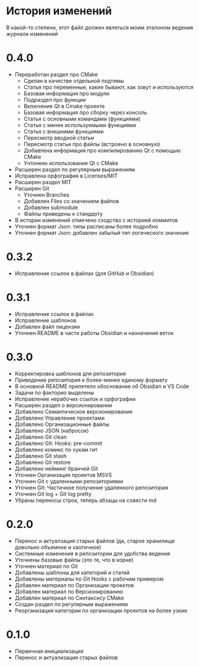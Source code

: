 # История изменений

В какой-то степени, этот файл должен являться моим эталоном ведения журнала изменений

# 0.4.0

* Переработан раздел про CMake
  * Сделан в качестве отдельной подтемы
  * Статья про переменные, какие бывают, как зовут и используются
  * Базовая информация про модули
  * Подраздел про функции
  * Включение Qt в Cmake проекте
  * Базовая информация про сборку через консоль
  * Статья с основными командами (функциями)
  * Статья с менее используемыми функциями
  * Статья с внешними функциями
  * Пересмотр вводной статьи
  * Пересмотр статьи про файлы (встроено в основную)
  * Добавлена информация про компилированию Qt с помощью CMake
  * Учтонено использование Qt с CMake
* Расширен раздел по регулярным выражениям
* Исправлена орфография в Licenses/MIT
* Расширен раздел MIT
* Расширен Git
  * Уточнен Branches
  * Добавлен Files со значением файлов
  * Добавлен submodule
  * Файлы приведены к стандарту
* В истории изменений отмечено сходство с историей коммитов
* Уточнен формат Json: типы расписаны более подробно 
* Уточнен формат Json: добавлен забытый тип логического значения

# 0.3.2

* Исправление ссылок в файлах (для GitHub и Obsidian)

# 0.3.1

* Исправление ссылок в файлах
* Исправление шаблонов
* Добавлен файл лицензии
* Уточнен README в части работы Obsidian и назначения веток

# 0.3.0

* Корректировка шаблонов для репозитория
* Приведение репозитория к более-менее единому формату
* В основной README прилетело обоснование об Obsidian и VS Code
* Задачи по факторио выделены
* Исправление нерабочих ссылок и орфографии
* Расширен раздел о версионировании
* Добавлено Семантическое версионирование
* Добавлено Управление проектами
* Добавлено Организационные файлы
* Добавлено JSON (набросок)
* Добавлено Git clean
* Добавлено Git: Hooks: pre-commit
* Добавлено комикс по хукам гит
* Добавлено Git stash
* Добавлено Git restore
* Добавлено нейминг бранчей Git
* Уточнен Организация проектов MSVS
* Уточнен Git с удаленными репозиториями
* Уточнен Git: Частичное получение удаленного репозитория
* Уточнен Git log + Git log pretty
* Убраны переносы строк, теперь абзацы на совести md

# 0.2.0

* Перенос и актуалзация старых файлов (да, старое хранилище довольно объемное и хаотичное)
* Системные изменения в репозитории для удобства ведения
* Уточнены базовые файлы (это те, что в корне)
* Уточнен материал по Git
* Добавлены шаблоны для категорий и статей
* Добавлены материалы по Git Hooks с рабочим примером
* Добавлен материал по Организации проектов
* Добавлен материал по Версионированию
* Добавлен материал по Синтаксису CMake
* Создан раздел по регулярным выражениям
* Реорганизация категории по организации проектов на более узкие

# 0.1.0

* Первичная инициализация
* Перенос и актуализация старых файлов

